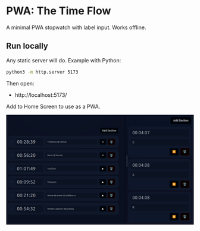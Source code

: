 # PWA: The Time Flow

A minimal PWA stopwatch with label input. Works offline.

## Run locally

Any static server will do. Example with Python:

```bash
python3 -m http.server 5173
```

Then open:

- http://localhost:5173/

Add to Home Screen to use as a PWA. 

<p align="center">
  <img src="./_readme/timeflow.png" />
</p>